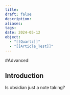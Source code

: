 ```yaml
---
title:
draft: false
description:
aliases:
tags: 
date: 2024-05-12
object:
  - "[[Quartz]]"
  - "[[Article_Test]]"
---
```

#Advanced 
## Introduction
Is obsidian just a note taking?